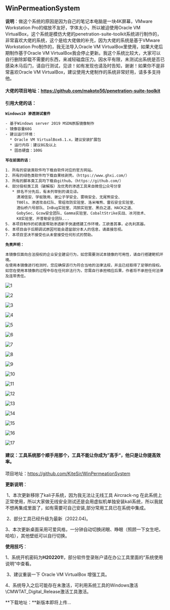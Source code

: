 ## 																					**WinPermeationSystem** 

**说明**：做这个系统的原因是因为自己的笔记本电脑是一块4K屏幕，VMware Workstation Pro的缩放不友好，字体太小，所以被迫使用Oracle VM VirtualBox，这个系统是模仿大佬的penetration-suite-toolkit系统进行制作的，非常喜欢大佬的系统，这个是给大佬做的补充，因为大佬的系统是基于VMware Workstation Pro制作的，我无法导入Oracle VM VirtualBox里使用，如果大佬后期制作基于Oracle VM VirtualBox我会停止更新。我这个系统比较大，大家可以自行删除卸载不需要的东西，来减轻磁盘压力。因水平有限，未测试出系统是否已感染木马后门，请自行测试，见谅！如有发现也请及时告知，谢谢！如果你不是非常喜欢Oracle VM VirtualBox，建议使用大佬制作的系统非常好用，请多多支持他。

#### **大佬的项目地址：https://github.com/makoto56/penetration-suite-toolkit**



**引用大佬的话：**

**`Windows10 渗透测试套件`**

```
- 基于Windows server 2019 MSDN原版镜像制作
- 镜像容量68G
- 建议运行环境：
  * Oracle VM VirtualBox6.1.x，建议安装扩展包
  * 运行内存：建议8G及以上
  * 固态硬盘：100G
```

**`写在前面的话：`**

```
1. 所有的安装类软件均下载自软件对应的官方网站。
2. 所有的绿色类软件均下载自果核剥壳。（https://www.ghxi.com/）
3. 所有的脚本类工具均下载自github。（https://github.com/）
4. 部分授权类工具（破解版）及优秀的渗透工具来自微信公众号分享
   * 排名不分先后，有未列举到的请见谅。
     潇湘信安、学蚁致用、谢公子学安全、雾晓安全、无尾熊安全、
     T00ls、渗透攻击红队、零组攻防实验室、洛米唯熊、雷石安全实验室、
     酒仙桥六号部队、InBug实验室、鸿鹄实验室、黑白之道、HACK之道、
     GobySec、Gcow安全团队、Gamma实验室、CobaltStrike实战、冰河技术、
     K8实验室、开普勒安全团队...
5. 本项目制作的初衷是帮助渗透新手快速搭建工作环境，工欲善其事，必先利其器。
6. 本项目由于后期调试原因可能会遗留部分本人的信息，请直接忽视。
7. 本项目坚决不接受也从未曾接受任何形式的赞助。
```

**`免责声明：`**

```
本镜像仅面向合法授权的企业安全建设行为，如您需要测试本镜像的可用性，请自行搭建靶机环境。
在使用本镜像进行检测时，您应确保该行为符合当地的法律法规，并且已经取得了足够的授权。
如您在使用本镜像的过程中存在任何非法行为，您需自行承担相应后果，作者将不承担任何法律及连带责任。
```

![1](1.png)

![2](2.png)

![3](3.png)

![4](4.png)

![5](5.png)

![6](6.png)

![7](7.png)

![8](8.png)

![9](9.png)

![10](10.png)

![11](11.png)

![12](12.png)

![13](13.png)

![14](14.png)

![15](15.png)

![16](16.png)

![17](17.png)

#### 建议：工具系统那个顺手用那个，工具不能让你成为”高手“，他只是让你提高效率。

项目地址：https://github.com/KiteSir/WinPermeationSystem

**更新说明**： 

​				1、本次更新移除了kali子系统，因为我无法让无线工具 Aircrack-ng 在此系统上正常使用，所以大家做无线安全测试还是会用虚拟机单独安装kali系统，所以我就不想再集成里面了，如有需要可自己安装,部分常用工具已在系统中集成。

​				2、部分工具已经升级为最新（2022.04)。

​				3、本次更新桌面采用可爱风格，一分钟自动切换闭眼、睁眼（照顾一下女生吧，哈哈），其他壁纸可以自行切换。

**使用技巧**：

​			1、系统开机密码为**H202201!**，部分软件登录账户请在办公工具里面的“系统使用说明“中查看。

​			3、建议重装一下 Oracle VM VirtualBox 增强工具。

​			4、系统导入之后可能存在未激活，可利用系统工具的Windows激活\CMWTAT_Digital_Release激活工具激活。

**下载地址：**新版本即将上传...